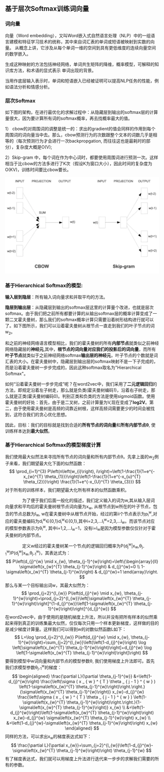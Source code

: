 ## 基于层次Softmax训练词向量

### 词向量

向量（Word embedding），又叫Word嵌入式自然语言处理（NLP）中的一组语言建模和特征学习技术的统称，其中来自词汇表的单词或短语被映射到实数的向量。 从概念上讲，它涉及从每个单词一维的空间到具有更低维度的连续向量空间的数学嵌入。

生成这种映射的方法包括神经网络，单词共生矩阵的降维，概率模型，可解释的知识库方法，和术语的显式表示 单词出现的背景。

当用作底层输入表示时，单词和短语嵌入已经被证明可以提高NLP任务的性能，例如语法分析和情感分析。

### 层次Softmax

如下图的架构，在进行最优化的求解过程中：从隐藏层到输出的softmax层的计算量很大，因为要计算所有词的softmax概率，再去找概率最大的值。

1） cbow的对周围词的调整是统一的：求出的gradient的值会同样的作用到每个周围词的词向量当中去。那么，cbow预测行为的次数跟整个文本的词数几乎是相等的（每次预测行为才会进行一次backpropgation, 而往往这也是最耗时的部分），复杂度大概是O(V);

2）Skip-gram 中，每个词在作为中心词时，都要使用周围词进行预测一次。这样相当于比cbow的方法多进行了K次（假设K为窗口大小），因此时间的复杂度为O(KV)，训练时间要比cbow要长。

![Softmax](images\Softmax.webp)

### **基于Hierarchical Softmax的模型**: 

**输入层到隐层**：所有输入词向量求和并取平均的方法。

**隐层到输出层**：从隐藏层到输出的softmax层这里的计算量个改进，也就是层次softmax。由于我们把之前所有都要计算的从输出softmax层的概率计算变成了一颗二叉霍夫曼树，那么我们的softmax概率计算只需要沿着树形结构进行就可以了。如下图所示，我们可以沿着霍夫曼树从根节点一直走到我们的叶子节点的词w<sub>2</sub>。

  和之前的神经网络语言模型相比，我们的霍夫曼树的所有**内部节点**就类似之前神经网络隐藏层的**神经元**,其中，**根节点的词向量对应我们的投影后的词向量**，而所有**叶子节点**就类似于之前神经网络softmax**输出层的神经元**，叶子节点的个数就是词汇表的大小。在霍夫曼树中，隐藏层到输出层的softmax映射不是一下子完成的，而是沿着霍夫曼树一步步完成的，因此这种softmax取名为"Hierarchical Softmax"。

  如何“沿着霍夫曼树一步步完成”呢？在word2vec中，我们采用了**二元逻辑回归**的方法，即规定沿着左子树走，那么就是负类(霍夫曼树编码1)，沿着右子树走，那么就是正类(霍夫曼树编码0)。判别正类和负类的方法是使用sigmoid函数。使用霍夫曼树的好处：首先，由于是二叉树，之前计算量为V,现在变成了**log2V**。第二，由于使用霍夫曼树是高频的词靠近树根，这样高频词需要更少的时间会被找到，这符合我们的贪心优化思想。

  因此，目标：我们的目标就是找到合适的**所有节点的词向量**和**所有内部节点θ**, 使训练样本达到**最大似然**。

### 基于Hierarchical Softmax的模型梯度计算

我们使用最大似然法来寻找所有节点的词向量和所有内部节点θ。先拿上面的w<sub>2</sub>例子来看，我们期望最大化下面的似然函数：
$$
\prod_{i=1}^{3} P\left(n\left(w_{i}\right), i\right)=\left(1-\frac{1}{1+e^{-x_{w}^{T} \theta_{1}}}\right)\left(1-\frac{1}{1+e^{-x_{u}^{T} \theta_{2}}}\right) \frac{1}{1+e^{-x_{U}^{T} \theta_{3}}}
$$
对于所有的训练样本，我们期望最大化所有样本的似然函数乘积。

　　　　为了便于我们后面一般化的描述，我们定义输入的词为w,其从输入层词向量求和平均后的霍夫曼树根节点词向量为x<sub>w</sub>, 从根节点到w所在的叶子节点，包含的节点总数为l<sub>w</sub>, w在霍夫曼树中从根节点开始，经过的第ii个节点表示为p<sub>i</sub><sup>w</sup>,对应的霍夫曼编码为d<sub>i</sub><sup>w</sup>∈{0,1}d<sub>i</sub><sup>w</sup>∈{0,1},其中i=2,3,...l<sub>i</sub><sup>w</sup>=2,3,...l<sub>w</sub>。而该节点对应的模型参数表示为θ<sub>i</sub><sup>w</sup>, 其中i=1,2,...l<sub>w</sub>−1，没有i=l<sub>w</sub>是因为模型参数仅仅针对于霍夫曼树的内部节点。

　　　　定义w经过的霍夫曼树某一个节点j的逻辑回归概率为P(d<sub>j</sub><sup>w</sup>|x<sub>w</sub>,θ<sub>j-1</sub><sup>w</sup>)P(d<sub>j</sub><sup>w</sup>|x<sub>w</sub>,θ<sub>j-1</sub><sup>w</sup>)，其表达式为：
$$
P\left(d_{j}^{w} \mid x_{w}, \theta_{j-1}^{w}\right)=\left\{\begin{array}{ll}
\sigma\left(x_{w}^{T} \theta_{j-1}^{w}\right) & d_{j}^{w}=0 \\
1-\sigma\left(x_{w}^{T} \theta_{j-1}^{w}\right) & d_{j}^{w}=1
\end{array}\right.
$$
那么与某一个目标输出词w，其最大似然为：
$$
\prod_{j=2}^{l_{w}} P\left(d_{j}^{w} \mid x_{w}, \theta_{j-1}^{w}\right)=\prod_{j=2}^{l_{w}}\left[\sigma\left(x_{w}^{T} \theta_{j-1}^{w}\right)\right]^{1-d_{j}^{w}}\left[1-\sigma\left(x_{w}^{T} \theta_{j-1}^{w}\right)\right]^{d_{j}^{w}}
$$
在word2vec中，由于使用的是随机梯度上升法，所以并没有把所有样本的似然乘起来得到真正的训练集最大似然，仅仅每次只用一个样本更新梯度，这样做的目的是减少梯度计算量。这样我们可以得到w的对数似然函数L如下：
$$
L=\log \prod_{j=2}^{l_{w}} P\left(d_{j}^{w} \mid x_{w}, \theta_{j-1}^{w}\right)=\sum_{j=2}^{l_{w}}\left(\left(1-d_{j}^{w}\right) \log \left[\sigma\left(x_{w}^{T} \theta_{j-1}^{w}\right)\right]+d_{j}^{w} \log \left[1-\sigma\left(x_{w}^{T} \theta_{j-1}^{w}\right)\right]\right)
$$
要得到模型中w词向量和内部节点的模型参数θ, 我们使用梯度上升法即可。首先我们求模型参数θ<sub>j-1</sub><sup>w</sup>的梯度：
$$
\begin{aligned}
\frac{\partial L}{\partial \theta_{j-1}^{w}} &=\left(1-d_{j}^{w}\right) \frac{\left(\sigma ( x _ { w } ^ { T } \theta _ { j - 1 } ^ { w } ) \left(1-\sigma\left(x_{w}^{T} \theta_{j-1}^{w}\right)\right.\right.}{\sigma\left(x_{w}^{T} \theta_{j-1}^{w}\right)} x_{w}-d_{j}^{w} \frac{\left(\sigma ( x _ { w } ^ { T } \theta _ { j - 1 } ^ { w } ) \left(1-\sigma\left(x_{w}^{T} \theta_{j-1}^{w}\right)\right.\right.}{1-\sigma\left(x_{w}^{T} \theta_{j-1}^{w}\right)} x_{w} \\
&=\left(1-d_{j}^{w}\right)\left(1-\sigma\left(x_{w}^{T} \theta_{j-1}^{w}\right)\right) x_{w}-d_{j}^{w} \sigma\left(x_{w}^{T} \theta_{j-1}^{w}\right) x_{w} \\
&=\left(1-d_{j}^{w}-\sigma\left(x_{w}^{T} \theta_{j-1}^{w}\right)\right) x_{w}
\end{aligned}
$$
同样的方法，可以求出x<sub>w</sub>的梯度表达式如下：
$$
\frac{\partial L}{\partial x_{w}}=\sum_{j=2}^{l_{w}}\left(1-d_{j}^{w}-\sigma\left(x_{w}^{T} \theta_{j-1}^{w}\right)\right) \theta_{j-1}^{w}
$$
有了梯度表达式，我们就可以用梯度上升法进行迭代来一步步的求解我们需要的所有的参数。